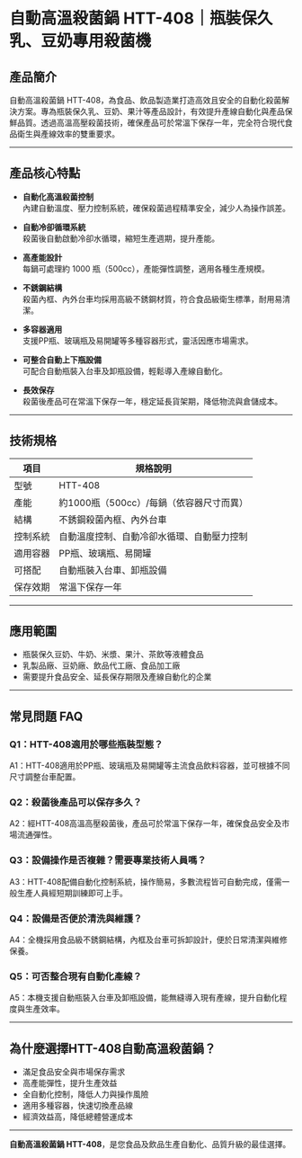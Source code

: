 # 自動高溫殺菌鍋 HTT-408｜瓶裝保久乳、豆奶專用殺菌機

## 產品簡介

自動高溫殺菌鍋 HTT-408，為食品、飲品製造業打造高效且安全的自動化殺菌解決方案。專為瓶裝保久乳、豆奶、果汁等產品設計，有效提升產線自動化與產品保鮮品質。透過高溫高壓殺菌技術，確保產品可於常溫下保存一年，完全符合現代食品衛生與產線效率的雙重要求。

---

## 產品核心特點

- **自動化高溫殺菌控制**  
  內建自動溫度、壓力控制系統，確保殺菌過程精準安全，減少人為操作誤差。

- **自動冷卻循環系統**  
  殺菌後自動啟動冷卻水循環，縮短生產週期，提升產能。

- **高產能設計**  
  每鍋可處理約 1000 瓶（500cc），產能彈性調整，適用各種生產規模。

- **不銹鋼結構**  
  殺菌內框、內外台車均採用高級不銹鋼材質，符合食品級衛生標準，耐用易清潔。

- **多容器適用**  
  支援PP瓶、玻璃瓶及易開罐等多種容器形式，靈活因應市場需求。

- **可整合自動上下瓶設備**  
  可配合自動瓶裝入台車及卸瓶設備，輕鬆導入產線自動化。

- **長效保存**  
  殺菌後產品可在常溫下保存一年，穩定延長貨架期，降低物流與倉儲成本。

---

## 技術規格

| 項目     | 規格說明                                      |
|----------|----------------------------------------------|
| 型號     | HTT-408                                      |
| 產能     | 約1000瓶（500cc）/每鍋（依容器尺寸而異）      |
| 結構     | 不銹鋼殺菌內框、內外台車                      |
| 控制系統 | 自動溫度控制、自動冷卻水循環、自動壓力控制    |
| 適用容器 | PP瓶、玻璃瓶、易開罐                          |
| 可搭配   | 自動瓶裝入台車、卸瓶設備                      |
| 保存效期 | 常溫下保存一年                                |

---

## 應用範圍

- 瓶裝保久豆奶、牛奶、米漿、果汁、茶飲等液體食品
- 乳製品廠、豆奶廠、飲品代工廠、食品加工廠
- 需要提升食品安全、延長保存期限及產線自動化的企業

---

## 常見問題 FAQ

### Q1：HTT-408適用於哪些瓶裝型態？
A1：HTT-408適用於PP瓶、玻璃瓶及易開罐等主流食品飲料容器，並可根據不同尺寸調整台車配置。

### Q2：殺菌後產品可以保存多久？
A2：經HTT-408高溫高壓殺菌後，產品可於常溫下保存一年，確保食品安全及市場流通彈性。

### Q3：設備操作是否複雜？需要專業技術人員嗎？
A3：HTT-408配備自動化控制系統，操作簡易，多數流程皆可自動完成，僅需一般生產人員經短期訓練即可上手。

### Q4：設備是否便於清洗與維護？
A4：全機採用食品級不銹鋼結構，內框及台車可拆卸設計，便於日常清潔與維修保養。

### Q5：可否整合現有自動化產線？
A5：本機支援自動瓶裝入台車及卸瓶設備，能無縫導入現有產線，提升自動化程度與生產效率。

---

## 為什麼選擇HTT-408自動高溫殺菌鍋？

- 滿足食品安全與市場保存需求
- 高產能彈性，提升生產效益
- 全自動化控制，降低人力與操作風險
- 適用多種容器，快速切換產品線
- 經濟效益高，降低總體營運成本

---

**自動高溫殺菌鍋 HTT-408**，是您食品及飲品生產自動化、品質升級的最佳選擇。
